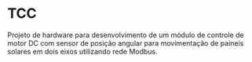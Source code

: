 # TCC
Projeto de hardware para desenvolvimento de um módulo de controle de motor DC com sensor de posição angular para movimentação de paineis solares em dois eixos utilizando rede Modbus.
